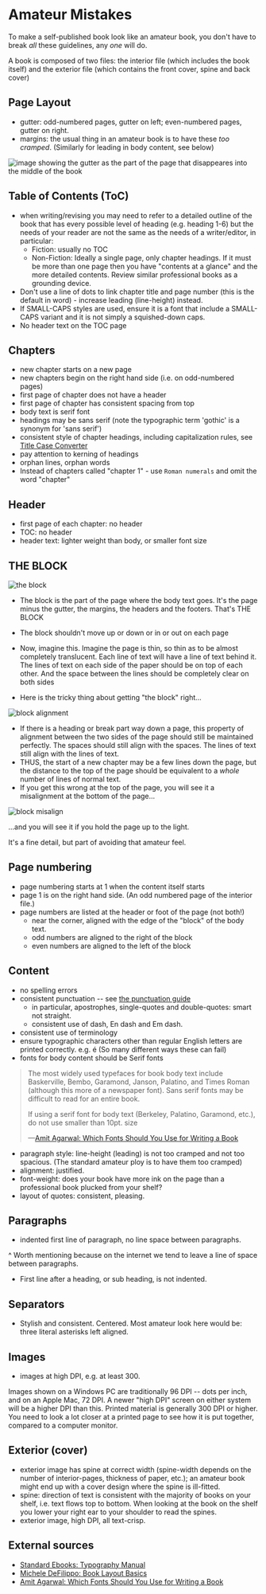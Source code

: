 ﻿# Amateur Mistakes

To make a self-published book look like an amateur book, you don't have to break *all* these guidelines, any *one* will do.

A book is composed of two files: the interior file (which includes the book itself) and the exterior file (which contains the front cover, spine and back cover)

## Page Layout

- gutter: odd-numbered pages, gutter on left; even-numbered pages, gutter on right.
- margins: the usual thing in an amateur book is to have these *too cramped*. (Similarly for leading in body content, see below)

![image showing the gutter as the part of the page that disappeares into the middle of the book](margin_gutter.png)

## Table of Contents (ToC)

- when writing/revising you may need to refer to a detailed outline of the book that has every possible level of heading (e.g. heading 1-6) but the needs of your reader are not the same as the needs of a writer/editor, in particular:
  - Fiction: usually no TOC
  - Non-Fiction: Ideally a single page, only chapter headings. If it must be more than one page then you have "contents at a glance" and the more detailed contents. Review similar professional books as a grounding device.
- Don't use a line of dots to link chapter title and page number (this is the default in word) - increase leading (line-height) instead.
- If SMALL-CAPS styles are used, ensure it is a font that include a SMALL-CAPS variant and it is not simply a squished-down caps.
- No header text on the TOC page

## Chapters

- new chapter starts on a new page
- new chapters begin on the right hand side (i.e. on odd-numbered pages)
- first page of chapter does not have a header
- first page of chapter has consistent spacing from top
- body text is serif font
- headings may be sans serif (note the typographic term 'gothic' is a synonym for 'sans serif')
- consistent style of chapter headings, including capitalization rules, see [Title Case Converter](https://titlecaseconverter.com/)
- pay attention to kerning of headings
- orphan lines, orphan words
- Instead of chapters called "chapter 1" - use `Roman numerals` and omit the word "chapter"

## Header

- first page of each chapter: no header
- TOC: no header
- header text: lighter weight than body, or smaller font size

## THE BLOCK

![the block](the_block.png)

- The block is the part of the page where the body text goes. It's the page minus the gutter, the margins, the headers and the footers. That's THE BLOCK
- The block shouldn't move up or down or in or out on each page
- Now, imagine this. Imagine the page is thin, so thin as to be almost completely translucent. Each line of text will have a line of text behind it. The lines of text on each side of the paper should be on top of each other. And the space between the lines should be completely clear on both sides

- Here is the tricky thing about getting "the block" right...

![block alignment](block_align.png)

- If there is a heading or break part way down a page, this property of alignment between the two sides of the page should still be maintained perfectly. The spaces should still align with the spaces. The lines of text still align with the lines of text.
- THUS, the start of a new chapter may be a few lines down the page, but the distance to the top of the page should be equivalent to a *whole* number of lines of normal text.
- If you get this wrong at the top of the page, you will see it a misalignment at the bottom of the page...

![block misalign](block_misalign.png)

...and you will see it if you hold the page up to the light.

It's a fine detail, but part of avoiding that amateur feel.

## Page numbering

- page numbering starts at 1 when the content itself starts
- page 1 is on the right hand side. (An odd numbered page of the interior file.)
- page numbers are listed at the header or foot of the page (not both!)
  - near the corner, aligned with the edge of the "block" of the body text.
  - odd numbers are aligned to the right of the block
  - even numbers are aligned to the left of the block

## Content

- no spelling errors
- consistent punctuation -- see [the punctuation guide](https://www.thepunctuationguide.com/)
  - in particular, apostrophes, single-quotes and double-quotes: smart not straight.
  - consistent use of dash, En dash and Em dash.
- consistent use of terminology
- ensure typographic characters other than regular English letters are printed correctly. e.g. &eacute; (So many different ways these can fail)
- fonts for body content should be Serif fonts

> The most widely used typefaces for book body text include Baskerville, Bembo, Garamond, Janson, Palatino, and Times Roman (although this more of a newspaper font). Sans serif fonts may be difficult to read for an entire book.
>
> If using a serif font for body text (Berkeley, Palatino, Garamond, etc.), do not use smaller than 10pt. size
>
> &mdash;[Amit Agarwal: Which Fonts Should You Use for Writing a Book](https://www.labnol.org/internet/blogging/which-fonts-should-you-use-for-writing-a-book/3141/)

- paragraph style: line-height (leading) is not too cramped and not too spacious. (The standard amateur ploy is to have them too cramped)
- alignment: justified.
- font-weight: does your book have more ink on the page than a professional book plucked from your shelf?
- layout of quotes: consistent, pleasing.

## Paragraphs

-  indented first line of paragraph, no line space between paragraphs.

^ Worth mentioning because on the internet we tend to leave a line of space between paragraphs.

- First line after a heading, or sub heading, is not indented.

## Separators

- Stylish and consistent. Centered. Most amateur look here would be: three literal asterisks left aligned.

## Images

- images at high DPI, e.g. at least 300.

Images shown on a Windows PC are traditionally 96 DPI -- dots per inch, and on an Apple Mac, 72 DPI. A newer "high DPI" screen on either system will be a higher DPI than this. Printed material is generally 300 DPI or higher. You need to look a lot closer at a printed page to see how it is put together, compared to a computer monitor.

## Exterior (cover)

<!-- TODO: picture: interior file, exterior file -->

- exterior image has spine at correct width (spine-width depends on the number of interior-pages, thickness of paper, etc.); an amateur book might end up with a cover design where the spine is ill-fitted.
- spine: direction of text is consistent with the majority of books on your shelf, i.e. text flows top to bottom. When looking at the book on the shelf you lower your right ear to your shoulder to read the spines.
- exterior image, high DPI, all text-crisp.

## External sources

- [Standard Ebooks: Typography Manual](https://standardebooks.org/contribute/typography)
- [Michele DeFilippo: Book Layout Basics](https://www.ingramspark.com/blog/book-layout-basics)
- [Amit Agarwal: Which Fonts Should You Use for Writing a Book](https://www.labnol.org/internet/blogging/which-fonts-should-you-use-for-writing-a-book/3141/)

